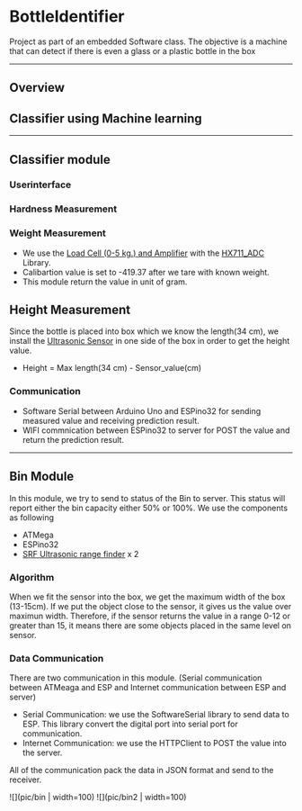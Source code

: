 # BottleIdentifier
Project as part of an embedded Software class. The objective is a machine that can detect if there is even a glass or a plastic bottle in the box

---
## Overview

## Classifier using Machine learning


---

## Classifier module
### Userinterface 


### Hardness Measurement



### Weight Measurement
- We use the [Load Cell (0-5 kg.) and Amplifier]() with the [HX711_ADC]() Library. 
- Calibartion value is set to -419.37 after we tare with known weight.
- This module return the value in unit of gram.

## Height Measurement
Since the bottle is placed into box which we know the length(34 cm), we install the [Ultrasonic Sensor]() in one side of the box in order to get the height value. 
- Height = Max length(34 cm) - Sensor_value(cm)


### Communication
- Software Serial between Arduino Uno and ESPino32 for sending measured value and receiving prediction result.
- WIFI commnication between ESPino32 to server for POST the value and return the prediction result.

---
## Bin Module
In this module, we try to send to status of the Bin to server. This status will report either the bin capacity either 50% or 100%. We use the components as following
- ATMega 
- ESPino32
- [SRF Ultrasonic range finder](https://www.robot-electronics.co.uk/htm/srf10tech.htm) x 2

### Algorithm
When we fit the sensor into the box, we get the maximum width of the box (13-15cm). If we put the object close to the sensor, it gives us the value over maximun width. Therefore, if the sensor returns the value in a range 0-12 or greater than 15, it means there are some objects placed in the same level on sensor.

### Data Communication
There are two communication in this module. (Serial communication between ATMeaga and ESP and Internet communication between ESP and server)
- Serial Communication: we use the SoftwareSerial library to send data to ESP. This library convert the digital port into serial port for communication.
- Internet Communication: we use the HTTPClient to POST the value into the server.

All of the communication pack the data in JSON format and send to the receiver.

![](pic/bin | width=100)
![](pic/bin2 | width=100)
